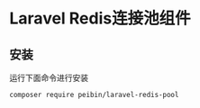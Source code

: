 Laravel Redis连接池组件
=======

## 安装

运行下面命令进行安装

```sh
composer require peibin/laravel-redis-pool
```
